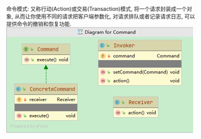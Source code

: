 命令模式: 又称行动(Action)或交易(Transaction)模式, 将一个请求封装成一个对象, 从而让你使用不同的请求把客户端参数化, 
对请求排队或者记录请求日志, 可以提供命令的撤销和恢复功能.     
![avatar](diagram.jpg)